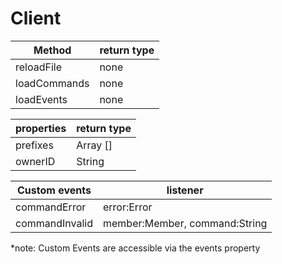 # Client

Method | return type
-------|------------
reloadFile | none
loadCommands | none
loadEvents | none

properties | return type
-----------|------------
prefixes | Array [] 
ownerID | String

Custom events | listener
--------------|---------
commandError | error:Error
commandInvalid | member:Member, command:String

*note: Custom Events are accessible via the events property

#
